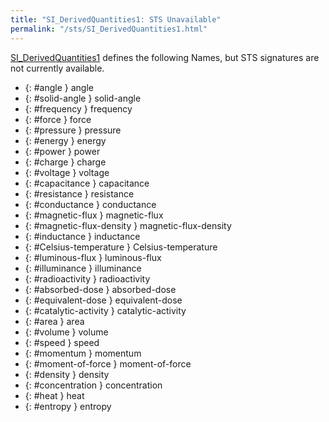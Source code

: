 ```yaml
---
title: "SI_DerivedQuantities1: STS Unavailable"
permalink: "/sts/SI_DerivedQuantities1.html"
---
```






[SI_DerivedQuantities1](/cd/SI_DerivedQuantities1)
defines the following Names, but STS signatures are not currently available.


 *  {: #angle } angle
 *  {: #solid-angle } solid-angle
 *  {: #frequency } frequency
 *  {: #force } force
 *  {: #pressure } pressure
 *  {: #energy } energy
 *  {: #power } power
 *  {: #charge } charge
 *  {: #voltage } voltage
 *  {: #capacitance } capacitance
 *  {: #resistance } resistance
 *  {: #conductance } conductance
 *  {: #magnetic-flux } magnetic-flux
 *  {: #magnetic-flux-density } magnetic-flux-density
 *  {: #inductance } inductance
 *  {: #Celsius-temperature } Celsius-temperature
 *  {: #luminous-flux } luminous-flux
 *  {: #illuminance } illuminance
 *  {: #radioactivity } radioactivity
 *  {: #absorbed-dose } absorbed-dose
 *  {: #equivalent-dose } equivalent-dose
 *  {: #catalytic-activity } catalytic-activity
 *  {: #area } area
 *  {: #volume } volume
 *  {: #speed } speed
 *  {: #momentum } momentum
 *  {: #moment-of-force } moment-of-force
 *  {: #density } density
 *  {: #concentration } concentration
 *  {: #heat } heat
 *  {: #entropy } entropy